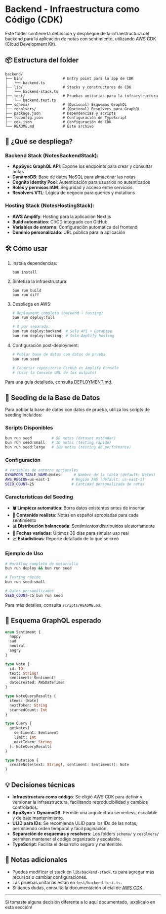 # Backend - Infraestructura como Código (CDK)

Este folder contiene la definición y despliegue de la infraestructura del backend para la aplicación de notas con sentimiento, utilizando AWS CDK (Cloud Development Kit).

## 📦 Estructura del folder

```
backend/
├── bin/                  # Entry point para la app de CDK
│   └── backend.ts
├── lib/                  # Stacks y constructores de CDK
│   └── backend-stack.ts
├── test/                 # Pruebas unitarias para la infraestructura
│   └── backend.test.ts
├── schema/               # (Opcional) Esquemas GraphQL
├── resolvers/            # (Opcional) Resolvers para GraphQL
├── package.json          # Dependencias y scripts
├── tsconfig.json         # Configuración de TypeScript
├── cdk.json              # Configuración de CDK
└── README.md             # Este archivo
```

## 🚀 ¿Qué se despliega?

### Backend Stack (NotesBackendStack):

- **AppSync GraphQL API**: Expone los endpoints para crear y consultar notas
- **DynamoDB**: Base de datos NoSQL para almacenar las notas
- **Cognito Identity Pool**: Autenticación para usuarios no autenticados
- **Roles y permisos IAM**: Seguridad y acceso entre servicios
- **Resolvers VTL**: Lógica de negocio para queries y mutations

### Hosting Stack (NotesHostingStack):

- **AWS Amplify**: Hosting para la aplicación Next.js
- **Build automático**: CI/CD integrado con GitHub
- **Variables de entorno**: Configuración automática del frontend
- **Dominio personalizado**: URL pública para la aplicación

## 🛠️ Cómo usar

1. Instala dependencias:
   ```fish
   bun install
   ```
2. Sintetiza la infraestructura:
   ```fish
   bun run build
   bun run diff
   ```
3. Despliega en AWS:

   ```bash
   # Deployment completo (backend + hosting)
   bun run deploy:full

   # O por separado:
   bun run deploy:backend  # Solo API + Database
   bun run deploy:hosting  # Solo Amplify hosting
   ```

4. Configuración post-deployment:

   ```bash
   # Poblar base de datos con datos de prueba
   bun run seed

   # Conectar repositorio GitHub en Amplify Console
   # (Usar la Console URL de los outputs)
   ```

Para una guía detallada, consulta [DEPLOYMENT.md](./DEPLOYMENT.md).

## 🌱 Seeding de la Base de Datos

Para poblar la base de datos con datos de prueba, utiliza los scripts de seeding incluidos:

### Scripts Disponibles

```bash
bun run seed         # 50 notas (dataset estándar)
bun run seed:small   # 10 notas (testing rápido)
bun run seed:large   # 100 notas (testing de performance)
```

### Configuración

```bash
# Variables de entorno opcionales
DYNAMODB_TABLE_NAME=Notes      # Nombre de la tabla (default: Notes)
AWS_REGION=us-east-1          # Región AWS (default: us-east-1)
SEED_COUNT=25                 # Cantidad personalizada de notas
```

### Características del Seeding

- **🗑️ Limpieza automática**: Borra datos existentes antes de insertar
- **📝 Contenido realista**: Notas en español apropiadas para cada sentimiento
- **📊 Distribución balanceada**: Sentimientos distribuidos aleatoriamente
- **📅 Fechas variadas**: Últimos 30 días para simular uso real
- **📈 Estadísticas**: Reporte detallado de lo que se creó

### Ejemplo de Uso

```bash
# Workflow completo de desarrollo
bun run deploy && bun run seed

# Testing rápido
bun run seed:small

# Datos personalizados
SEED_COUNT=75 bun run seed
```

Para más detalles, consulta `scripts/README.md`.

## 📑 Esquema GraphQL esperado

```graphql
enum Sentiment {
  happy
  sad
  neutral
  angry
}

type Note {
  id: ID!
  text: String!
  sentiment: Sentiment!
  dateCreated: AWSDateTime!
}

type NoteQueryResults {
  items: [Note]
  nextToken: String
  scannedCount: Int
}

type Query {
  getNotes(
    sentiment: Sentiment
    limit: Int
    nextToken: String
  ): NoteQueryResults
}

type Mutation {
  createNote(text: String!, sentiment: Sentiment!): Note
}
```

## 💡 Decisiones técnicas

- **Infraestructura como código**: Se eligió AWS CDK para definir y versionar la infraestructura, facilitando reproducibilidad y cambios controlados.
- **AppSync + DynamoDB**: Permite una arquitectura serverless, escalable y de bajo mantenimiento.
- **ULID para IDs**: Se recomienda ULID para los IDs de las notas, permitiendo orden temporal y fácil paginación.
- **Separación de esquemas y resolvers**: Los folders `schema/` y `resolvers/` permiten mantener el código organizado y escalable.
- **TypeScript**: Facilita el desarrollo seguro y mantenible.

## 📝 Notas adicionales

- Puedes modificar el stack en `lib/backend-stack.ts` para agregar más recursos o cambiar configuraciones.
- Las pruebas unitarias están en `test/backend.test.ts`.
- Si tienes dudas, consulta la documentación oficial de [AWS CDK](https://docs.aws.amazon.com/cdk/latest/guide/home.html).

---

Si tomaste alguna decisión diferente a lo aquí documentado, ¡explícalo en esta sección!
